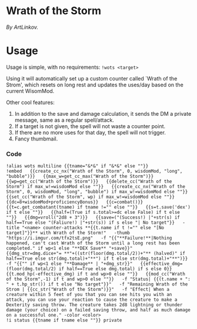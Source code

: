 # Wrath of the Storm
*By ArtLinkov.*

# Usage
Usage is simple, with no requirements: `!wots <target>`

Using it will automatically set up a custom counter called `Wrath of the Strom', 
which resets on long rest and updates the uses/day based on the current WisomMod.

Other cool features:
1) In addition to the save and damage calculation, it sends the DM a private message,
same as a regular spell/attack.
2) If a target is not given, the spell will not waste a counter point.
3) If there are no more uses for that day, the spell will not trigger.
4) Fancy thumbmail.

### Code
```
!alias wots multiline {{tname="&*&" if "&*&" else ""}}
!embed   {{create_cc_nx("Wrath of the Storm", 0, wisdomMod, "long", "bubble")}}   {{max_w=get_cc_max("Wrath of the Storm")}}   {{wp=get_cc("Wrath of the Storm")}}   {{delete_cc("Wrath of the Storm") if max_w!=wisdomMod else ""}}   {{create_cc_nx("Wrath of the Storm", 0, wisdomMod, "long", "bubble") if max_w!=wisdomMod else ""}}   {{set_cc("Wrath of the Storm", wp) if max_w!=wisdomMod else ""}}   {{dc=8+wisdomMod+proficiencyBonus}}   {{c=combat()}}   {{t=c.get_combatant(tname) if tname !="" else ""}}   {{s=t.save('dex') if t else ""}}   {{half=(True if s.total>=dc else False) if t else ""}}   {{dmg=vroll("2d8 + 3")}}   {{save=("(Success!) |"+str(s) if half==True else "(Faliure!) |"+str(s)) if s else "| No target"}}   -title "<name> counter-attacks **{{t.name if t !="" else "[No target]"}}** with Wrath of the Storm!"   -thumb "https://i.imgur.com/tfx2tsE.png"   -f "{{"**Failure!**|Nothing happened, can't cast Wrath of the Storm until a long rest has been completed." if wp<1 else "**DEX Save** "+save}}"   {{dmg_str=dmg.dice+"= **"+((str(floor(dmg.total/2))+"** (halved)" if half==True else str(dmg.total)+"**") if t else str(dmg.total)+"**")}}   -f "{{"" if wp<1 else "**Damage** | "+dmg_str}}"   {{effective_dmg=(floor(dmg.total/2) if half==True else dmg.total) if s else 0}}   {{t.mod_hp(-effective_dmg) if t and wp>0 else ""}}   {{mod_cc("Wrath of the Storm",-1) if t and wp>0 else ""}}   -f "Status| {{(t.name + ": " + t.hp_str()) if t else "No target"}}"   -f "Remaining Wrath of the Strom | {{cc_str("Wrath of the Storm")}}"   -f "Effect| When a creature within 5 feet of you that you can see hits you with an attack, you can use your reaction to cause the creature to make a Dexterity saving throw. The creature takes 2d8 lightning or thunder damage (your choice) on a failed saving throw, and half as much damage on a successful one." -color <color>
!i status {{tname if tname else ""}} private
```
